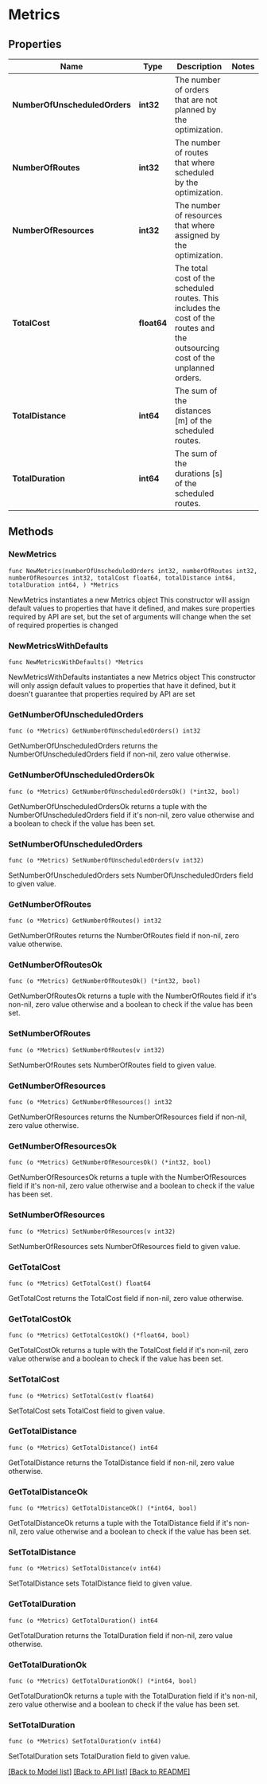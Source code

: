 # Metrics

## Properties

Name | Type | Description | Notes
------------ | ------------- | ------------- | -------------
**NumberOfUnscheduledOrders** | **int32** | The number of orders that are not planned by the optimization. | 
**NumberOfRoutes** | **int32** | The number of routes that where scheduled by the optimization. | 
**NumberOfResources** | **int32** | The number of resources that where assigned by the optimization. | 
**TotalCost** | **float64** | The total cost of the scheduled routes. This includes the cost of the routes and the outsourcing cost of the unplanned orders. | 
**TotalDistance** | **int64** | The sum of the distances [m] of the scheduled routes. | 
**TotalDuration** | **int64** | The sum of the durations [s] of the scheduled routes. | 

## Methods

### NewMetrics

`func NewMetrics(numberOfUnscheduledOrders int32, numberOfRoutes int32, numberOfResources int32, totalCost float64, totalDistance int64, totalDuration int64, ) *Metrics`

NewMetrics instantiates a new Metrics object
This constructor will assign default values to properties that have it defined,
and makes sure properties required by API are set, but the set of arguments
will change when the set of required properties is changed

### NewMetricsWithDefaults

`func NewMetricsWithDefaults() *Metrics`

NewMetricsWithDefaults instantiates a new Metrics object
This constructor will only assign default values to properties that have it defined,
but it doesn't guarantee that properties required by API are set

### GetNumberOfUnscheduledOrders

`func (o *Metrics) GetNumberOfUnscheduledOrders() int32`

GetNumberOfUnscheduledOrders returns the NumberOfUnscheduledOrders field if non-nil, zero value otherwise.

### GetNumberOfUnscheduledOrdersOk

`func (o *Metrics) GetNumberOfUnscheduledOrdersOk() (*int32, bool)`

GetNumberOfUnscheduledOrdersOk returns a tuple with the NumberOfUnscheduledOrders field if it's non-nil, zero value otherwise
and a boolean to check if the value has been set.

### SetNumberOfUnscheduledOrders

`func (o *Metrics) SetNumberOfUnscheduledOrders(v int32)`

SetNumberOfUnscheduledOrders sets NumberOfUnscheduledOrders field to given value.


### GetNumberOfRoutes

`func (o *Metrics) GetNumberOfRoutes() int32`

GetNumberOfRoutes returns the NumberOfRoutes field if non-nil, zero value otherwise.

### GetNumberOfRoutesOk

`func (o *Metrics) GetNumberOfRoutesOk() (*int32, bool)`

GetNumberOfRoutesOk returns a tuple with the NumberOfRoutes field if it's non-nil, zero value otherwise
and a boolean to check if the value has been set.

### SetNumberOfRoutes

`func (o *Metrics) SetNumberOfRoutes(v int32)`

SetNumberOfRoutes sets NumberOfRoutes field to given value.


### GetNumberOfResources

`func (o *Metrics) GetNumberOfResources() int32`

GetNumberOfResources returns the NumberOfResources field if non-nil, zero value otherwise.

### GetNumberOfResourcesOk

`func (o *Metrics) GetNumberOfResourcesOk() (*int32, bool)`

GetNumberOfResourcesOk returns a tuple with the NumberOfResources field if it's non-nil, zero value otherwise
and a boolean to check if the value has been set.

### SetNumberOfResources

`func (o *Metrics) SetNumberOfResources(v int32)`

SetNumberOfResources sets NumberOfResources field to given value.


### GetTotalCost

`func (o *Metrics) GetTotalCost() float64`

GetTotalCost returns the TotalCost field if non-nil, zero value otherwise.

### GetTotalCostOk

`func (o *Metrics) GetTotalCostOk() (*float64, bool)`

GetTotalCostOk returns a tuple with the TotalCost field if it's non-nil, zero value otherwise
and a boolean to check if the value has been set.

### SetTotalCost

`func (o *Metrics) SetTotalCost(v float64)`

SetTotalCost sets TotalCost field to given value.


### GetTotalDistance

`func (o *Metrics) GetTotalDistance() int64`

GetTotalDistance returns the TotalDistance field if non-nil, zero value otherwise.

### GetTotalDistanceOk

`func (o *Metrics) GetTotalDistanceOk() (*int64, bool)`

GetTotalDistanceOk returns a tuple with the TotalDistance field if it's non-nil, zero value otherwise
and a boolean to check if the value has been set.

### SetTotalDistance

`func (o *Metrics) SetTotalDistance(v int64)`

SetTotalDistance sets TotalDistance field to given value.


### GetTotalDuration

`func (o *Metrics) GetTotalDuration() int64`

GetTotalDuration returns the TotalDuration field if non-nil, zero value otherwise.

### GetTotalDurationOk

`func (o *Metrics) GetTotalDurationOk() (*int64, bool)`

GetTotalDurationOk returns a tuple with the TotalDuration field if it's non-nil, zero value otherwise
and a boolean to check if the value has been set.

### SetTotalDuration

`func (o *Metrics) SetTotalDuration(v int64)`

SetTotalDuration sets TotalDuration field to given value.



[[Back to Model list]](../README.md#documentation-for-models) [[Back to API list]](../README.md#documentation-for-api-endpoints) [[Back to README]](../README.md)


